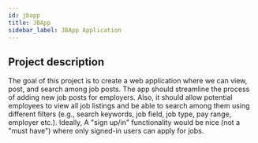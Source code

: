 ```yaml
---
id: jbapp
title: JBApp
sidebar_label: JBApp Application
---
```


## Project description 
The goal of this project is to create a web application where we can view, post, and search among job posts. The app should streamline the process of adding new job posts for employers. Also, it should allow potential employees to view all job listings and be able to search among them using different filters (e.g., search keywords, job field, job type, pay range, employer etc.). Ideally, A "sign up/in" functionality would be nice (not a "must have") where only signed-in users can apply for jobs. 
